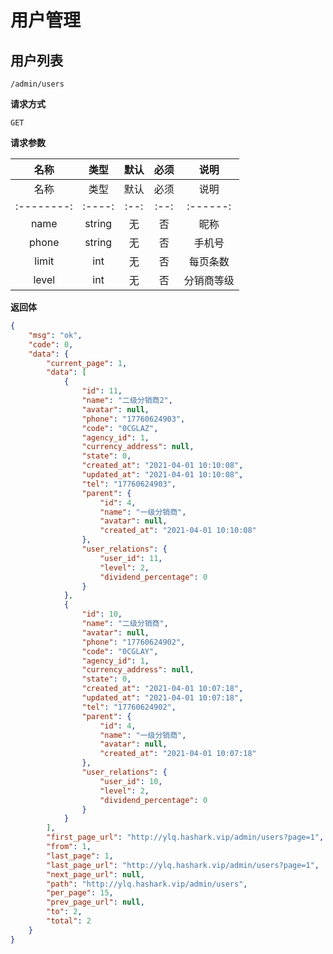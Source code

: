 # 用户管理


## 用户列表

`/admin/users`

**请求方式**

`GET`


**请求参数**

|  名称  |  类型  | 默认 | 必须 |         说明         |
| :----: | :----: | :--: | :--: | :------------------: |
|    名称    |  类型  | 默认 | 必须 |   说明   |
| :--------: | :----: | :--: | :--: | :------: |
|    name    | string |  无  |  否  |   昵称   |
|   phone    | string |  无  |  否  |  手机号  |
|   limit    |  int   |  无  |  否  | 每页条数 |
|  level  | int |  无  |  否  | 分销商等级 |   
  


**返回体**

```json
{
    "msg": "ok",
    "code": 0,
    "data": {
        "current_page": 1,
        "data": [
            {
                "id": 11,
                "name": "二级分销商2",
                "avatar": null,
                "phone": "17760624903",
                "code": "0CGLAZ",
                "agency_id": 1,
                "currency_address": null,
                "state": 0,
                "created_at": "2021-04-01 10:10:08",
                "updated_at": "2021-04-01 10:10:08",
                "tel": "17760624903",
                "parent": {
                    "id": 4,
                    "name": "一级分销商",
                    "avatar": null,
                    "created_at": "2021-04-01 10:10:08"
                },
                "user_relations": {
                    "user_id": 11,
                    "level": 2,
                    "dividend_percentage": 0
                }
            },
            {
                "id": 10,
                "name": "二级分销商",
                "avatar": null,
                "phone": "17760624902",
                "code": "0CGLAY",
                "agency_id": 1,
                "currency_address": null,
                "state": 0,
                "created_at": "2021-04-01 10:07:18",
                "updated_at": "2021-04-01 10:07:18",
                "tel": "17760624902",
                "parent": {
                    "id": 4,
                    "name": "一级分销商",
                    "avatar": null,
                    "created_at": "2021-04-01 10:07:18"
                },
                "user_relations": {
                    "user_id": 10,
                    "level": 2,
                    "dividend_percentage": 0
                }
            }
        ],
        "first_page_url": "http://ylq.hashark.vip/admin/users?page=1",
        "from": 1,
        "last_page": 1,
        "last_page_url": "http://ylq.hashark.vip/admin/users?page=1",
        "next_page_url": null,
        "path": "http://ylq.hashark.vip/admin/users",
        "per_page": 15,
        "prev_page_url": null,
        "to": 2,
        "total": 2
    }
}
```


